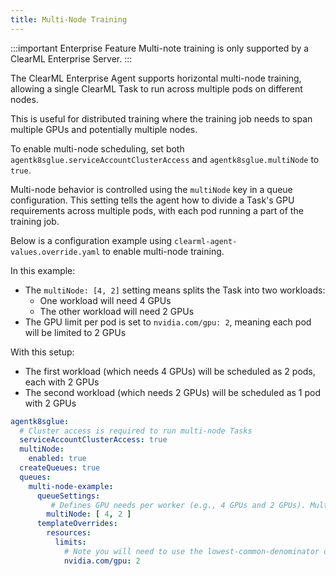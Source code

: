 ```yaml
---
title: Multi-Node Training
---
```


:::important Enterprise Feature
Multi-note training is only supported by a ClearML Enterprise Server.
:::

The ClearML Enterprise Agent supports horizontal multi-node training, allowing a single ClearML Task to run across multiple pods 
on different nodes.

This is useful for distributed training where the training job needs to span multiple GPUs and potentially 
multiple nodes.

To enable multi-node scheduling, set both `agentk8sglue.serviceAccountClusterAccess` and `agentk8sglue.multiNode` to `true`. 

Multi-node behavior is controlled using the `multiNode` key in a queue configuration. This setting tells the 
agent how to divide a Task's GPU requirements across multiple pods, with each pod running a part of the training job.

Below is a configuration example using `clearml-agent-values.override.yaml` to enable multi-node training.

In this example:
* The `multiNode: [4, 2]` setting means splits the Task into two workloads:
  * One workload will need 4 GPUs
  * The other workload will need 2 GPUs
* The GPU limit per pod is set to `nvidia.com/gpu: 2`, meaning each pod will be limited to 2 GPUs

With this setup:
* The first workload (which needs 4 GPUs) will be scheduled as 2 pods, each with 2 GPUs
* The second workload (which needs 2 GPUs) will be scheduled as 1 pod with 2 GPUs

```yaml
agentk8sglue:
  # Cluster access is required to run multi-node Tasks
  serviceAccountClusterAccess: true
  multiNode:
    enabled: true
  createQueues: true
  queues:
    multi-node-example:
      queueSettings:
         # Defines GPU needs per worker (e.g., 4 GPUs and 2 GPUs). Multiple Pods will be spawned respectively based on the lowest-common-denominator defined.
        multiNode: [ 4, 2 ]
      templateOverrides:
        resources:
          limits:
            # Note you will need to use the lowest-common-denominator of the GPUs distribution defined in `queueSettings.multiNode`.
            nvidia.com/gpu: 2
```